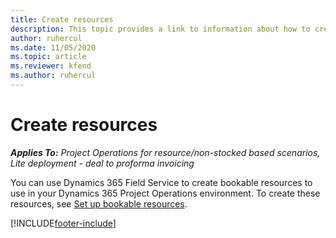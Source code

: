 ```yaml
---
title: Create resources
description: This topic provides a link to information about how to create bookable resources.
author: ruhercul
ms.date: 11/05/2020
ms.topic: article
ms.reviewer: kfend 
ms.author: ruhercul
---
```


# Create resources

_**Applies To:** Project Operations for resource/non-stocked based scenarios, Lite deployment - deal to proforma invoicing_

You can use Dynamics 365 Field Service to create bookable resources to use in your Dynamics 365 Project Operations environment. To create these resources, see [Set up bookable resources](/dynamics365/field-service/set-up-bookable-resources).


[!INCLUDE[footer-include](../includes/footer-banner.md)]